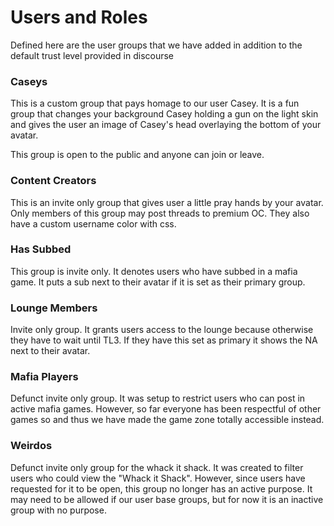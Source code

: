# Users and Roles

Defined here are the user groups that we have added in addition to the default
trust level provided in discourse

### Caseys
This is a custom group that pays homage to our user Casey.  It is a fun group
that changes your background Casey holding a gun on the light skin and  gives the user an image of Casey's head overlaying the bottom of your avatar.

This group is open to the public and anyone can join or leave.

### Content Creators
This is an invite only group that gives user a little pray hands by your avatar. Only members of this group may post threads to premium OC.  They also have a custom username color with css.

### Has Subbed
 This group is invite only. It denotes users who have subbed in a mafia game.  It puts a sub next to their avatar if it is set as their primary group.


### Lounge Members
Invite only group. It grants users access to the lounge because otherwise they have to wait until TL3. If they have this set as primary it shows the NA next to their avatar.

### Mafia Players
Defunct invite only group. It was setup to restrict users who can post in active mafia games.  However, so far everyone has been respectful of other games so and thus we have made the game zone totally accessible instead.

### Weirdos
Defunct invite only group for the whack it shack. It was created to filter users who could view the "Whack it Shack".  However, since users have requested for it to be open, this group no longer has an active purpose.  It may need to be allowed if our user base groups, but for now it is an inactive group with no purpose.
